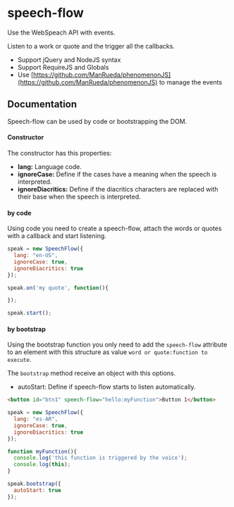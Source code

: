 # speech-flow

Use the WebSpeach API with events.

Listen to a work or quote and the trigger all the callbacks.

* Support jQuery and NodeJS syntax
* Support RequireJS and Globals
* Use [https://github.com/ManRueda/phenomenonJS](https://github.com/ManRueda/phenomenonJS) to manage the events

## Documentation
Speech-flow can be used by code or bootstrapping the DOM.

#### Constructor
The constructor has this properties:
* **lang:** Language code.
* **ignoreCase:** Define if the cases have a meaning when the speech is interpreted.
* **ignoreDiacritics:** Define if the diacritics characters are replaced with their base when the speech is interpreted.

#### by code
Using code you need to create a speech-flow, attach the words or quotes with a callback and start listening.
```javascript
speak = new SpeechFlow({
  lang: "en-US",
  ignoreCase: true,
  ignoreDiacritics: true
});

speak.on('my quote', function(){

});

speak.start();
```

#### by bootstrap
Using the bootstrap function you only need to add the ```speech-flow``` attribute to an element with this structure as value ```word or quote:function to execute```.

The ```bootstrap``` method receive an object with this options.
* autoStart: Define if speech-flow starts to listen automatically.

```html
<button id="btn1" speech-flow="hello:myFunction">Button 1</button>
```

```javascript
speak = new SpeechFlow({
  lang: "es-AR",
  ignoreCase: true,
  ignoreDiacritics: true
});

function myFunction(){
  console.log('this function is triggered by the voice');
  console.log(this);
}

speak.bootstrap({
  autoStart: true
});
```
